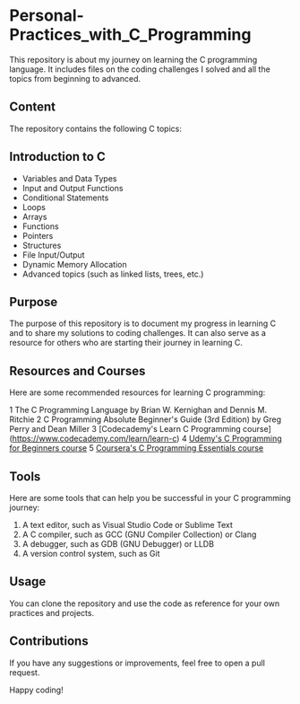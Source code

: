 # Personal-Practices_with_C_Programming
This repository is about my journey on learning the C programming language. It includes files on the coding challenges I solved and all the topics from beginning to advanced.

## Content
The repository contains the following C topics:

## Introduction to C
* Variables and Data Types
* Input and Output Functions
* Conditional Statements
* Loops
* Arrays
* Functions
* Pointers
* Structures
* File Input/Output
* Dynamic Memory Allocation
* Advanced topics (such as linked lists, trees, etc.)

## Purpose
The purpose of this repository is to document my progress in learning C and to share my solutions to coding challenges. It can also serve as a resource for others who are starting their journey in learning C.

## Resources and Courses
Here are some recommended resources for learning C programming:

1 The C Programming Language by Brian W. Kernighan and Dennis M. Ritchie
2 C Programming Absolute Beginner's Guide (3rd Edition) by Greg Perry and Dean Miller
3 [Codecademy's Learn C Programming course] (https://www.codecademy.com/learn/learn-c)
4 [Udemy's C Programming for Beginners course](https://www.udemy.com/course/c-programming-for-beginners/)
5 [Coursera's C Programming Essentials course ](https://www.coursera.org/courses/c-programming-essentials)

## Tools
Here are some tools that can help you be successful in your C programming journey:

1. A text editor, such as Visual Studio Code or Sublime Text
2. A C compiler, such as GCC (GNU Compiler Collection) or Clang
3. A debugger, such as GDB (GNU Debugger) or LLDB
4. A version control system, such as Git

## Usage
You can clone the repository and use the code as reference for your own practices and projects.

## Contributions
If you have any suggestions or improvements, feel free to open a pull request.

Happy coding!
